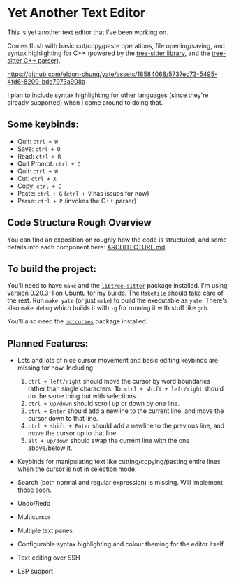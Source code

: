 # Yet Another Text Editor 

This is yet another text editor that I've been working on. 

Comes flush with basic cut/copy/paste operations, file opening/saving, and syntax highlighting for C++ (powered by the [tree-sitter library](https://tree-sitter.github.io/tree-sitter/), and the [tree-sitter C++ parser](https://github.com/tree-sitter/tree-sitter-cpp)). 

https://github.com/eldon-chung/yate/assets/18584068/5737ec73-5495-4fd6-8209-bde7973a908a

I plan to include syntax highlighting for other languages (since they're already supported) when I come around to doing that.

## Some keybinds:
  * Quit: `ctrl + W` 
  * Save: `ctrl + O` 
  * Read: `ctrl + R` 
  * Quit Prompt: `ctrl + Q` 
  * Quit: `ctrl + W` 
  * Cut: `ctrl + X`  
  * Copy: `ctrl + C`  
  * Paste: `ctrl + G` (`ctrl + V` has issues for now)  
  * Parse: `ctrl + P` (invokes the C++ parser) 

## Code Structure Rough Overview
You can find an exposition on roughly how the code is structured, and some details into each component here: [ARCHITECTURE.md](ARCHITECTURE.md).

## To build the project:
You'll need to have `make` and the [`libtree-sitter`](https://tree-sitter.github.io/tree-sitter/) package installed. I'm using version 0.20.3-1 on Ubuntu for my builds. The `Makefile` should take care of the rest. 
Run `make yate` (or just `make`) to build the executable as `yate`. There's also `make debug` which builds it with `-g` for running it with stuff like `gdb`.

You'll also need the [`notcurses`](https://github.com/dankamongmen/notcurses) package installed.  

## Planned Features:
* Lots and lots of nice cursor movement and basic editing keybinds are missing for now. Including
  1. `ctrl + left/right` should move the cursor by word boundaries rather than single characters.
    1b. `ctrl + shift + left/right` should do the same thing but with selections.
  2. `ctrl + up/down` should scroll up or down by one line.
  3. `ctrl + Enter` should add a newline to the current line, and move the cursor down to that line.
  4. `ctrl + shift + Enter` should add a newline to the previous line, and move the cursor up to that line.
  5. `alt + up/down` should swap the current line with the one above/below it.
    
* Keybinds for manipulating text like cutting/copying/pasting entire lines when the cursor is not in selection mode.

* Search (both normal and regular expression) is missing. Will implement those soon. 
* Undo/Redo
* Multicursor
* Multiple text panes
* Configurable syntax highlighting and colour theming for the editor itself
* Text editing over SSH
* LSP support


